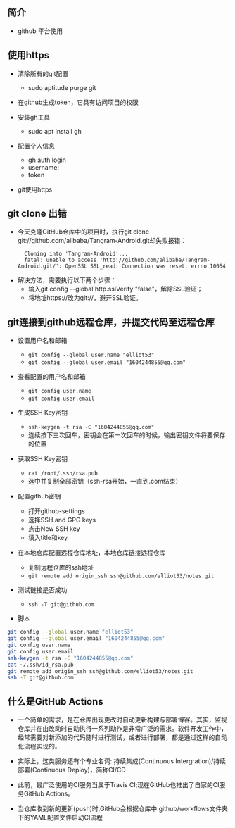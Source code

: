 ## 简介

+ github 平台使用

## 使用https

+ 清除所有的git配置
  + sudo aptitude purge git

+ 在github生成token，它具有访问项目的权限

+ 安装gh工具
  + sudo apt install gh

+ 配置个人信息
  + gh auth login
  + username: 
  + token

+ git使用https

## git clone 出错

+ 今天克隆GitHub仓库中的项目时，执行git clone git://github.com/alibaba/Tangram-Android.git却失败报错：
  ```
    Cloning into 'Tangram-Android'...
    fatal: unable to access 'http://github.com/alibaba/Tangram-Android.git/': OpenSSL SSL_read: Connection was reset, errno 10054
  ``` 
+ 解决方法，需要执行以下两个步骤：
  + 输入git config --global http.sslVerify "false"，解除SSL验证；
  + 将地址https://改为git://，避开SSL验证。

## git连接到github远程仓库，并提交代码至远程仓库

+ 设置用户名和邮箱
  + `git config --global user.name "elliot53"`
  + `git config --global user.email "1604244855@qq.com"`

+ 查看配置的用户名和邮箱
  + `git config user.name`
  + `git config user.email`

+ 生成SSH Key密钥
  + `ssh-keygen -t rsa -C "1604244855@qq.com"`
  + 连续按下三次回车，密钥会在第一次回车的时候，输出密钥文件将要保存的位置

+ 获取SSH Key密钥
  + `cat /root/.ssh/rsa.pub`
  + 选中并复制全部密钥（ssh-rsa开始，一直到.com结束）

+ 配置github密钥
  + 打开github-settings
  + 选择SSH and GPG keys
  + 点击New SSH key 
  + 填入title和key

+ 在本地仓库配置远程仓库地址，本地仓库链接远程仓库
  + 复制远程仓库的ssh地址
  + `git remote add origin_ssh ssh@github.com/elliot53/notes.git`

+ 测试链接是否成功
  + `ssh -T git@github.com`

+ 脚本
```bash
git config --global user.name "elliot53"
git config --global user.email "1604244855@qq.com"
git config user.name
git config user.email
ssh-keygen -t rsa -C "1604244855@qq.com"
cat ~/.ssh/id_rsa.pub
git remote add origin_ssh ssh@github.com/elliot53/notes.git
ssh -T git@github.com
```

## 什么是GitHub Actions

+ 一个简单的需求，是在仓库出现更改时自动更新构建与部署博客。其实，监视仓库并在由改动时自动执行一系列动作是非常广泛的需求。软件开发工作中，经常需要对新添加的代码随时进行测试，或者进行部署，都是通过这样的自动化流程实现的。
+ 实际上，这类服务还有个专业名词: 持续集成(Continuous Intergration)/持续部署(Continuous Deploy)，简称CI/CD

+ 此前，最广泛使用的CI服务当属于Travis CI;现在GitHub也推出了自家的CI服务GitHub Actions。
+ 当仓库收到新的更新(push)时,GitHub会根据仓库中.github/workflows文件夹下的YAML配置文件启动CI流程